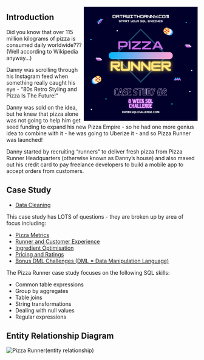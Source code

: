 <a href="https://8weeksqlchallenge.com/case-study-2/"> <img align="right" width="300" height="300" src="https://github.com/ChrisF03/Danny-Ma-SQL-Case-Studies-/blob/main/Solutions/Case%20Study%20%232%20-%20Pizza%20Runner/2.png"></a>

## Introduction
Did you know that over 115 million kilograms of pizza is consumed daily worldwide??? (Well according to Wikipedia anyway…)

Danny was scrolling through his Instagram feed when something really caught his eye - “80s Retro Styling and Pizza Is The Future!”

Danny was sold on the idea, but he knew that pizza alone was not going to help him get seed funding to expand his new Pizza Empire - so he had one more genius idea to combine with it - he was going to Uberize it - and so Pizza Runner was launched!

Danny started by recruiting “runners” to deliver fresh pizza from Pizza Runner Headquarters (otherwise known as Danny’s house) and also maxed out his credit card to pay freelance developers to build a mobile app to accept orders from customers.

## Case Study
- [Data Cleaning](https://github.com/ChrisF03/Danny-Ma-SQL-Case-Studies-/blob/main/Solutions/Case%20Study%20%232%20-%20Pizza%20Runner/solutions/data_cleaning.md)

This case study has LOTS of questions - they are broken up by area of focus including:

- [Pizza Metrics](https://github.com/ChrisF03/Danny-Ma-SQL-Case-Studies-/blob/main/Solutions/Case%20Study%20%232%20-%20Pizza%20Runner/solutions/(A)Pizza_Metrics.md)
- [Runner and Customer Experience](https://github.com/ChrisF03/Danny-Ma-SQL-Case-Studies-/blob/main/Solutions/Case%20Study%20%232%20-%20Pizza%20Runner/solutions/(B)Runner_and_Customer_Experience.md)
- [Ingredient Optimisation](https://github.com/ChrisF03/Danny-Ma-SQL-Case-Studies-/blob/main/Solutions/Case%20Study%20%232%20-%20Pizza%20Runner/solutions/(C)Ingredient_Optimisation.md)
- [Pricing and Ratings](https://github.com/ChrisF03/Danny-Ma-SQL-Case-Studies-/blob/main/Solutions/Case%20Study%20%232%20-%20Pizza%20Runner/solutions/(D)Pricing_and_Ratings.md)
- [Bonus DML Challenges (DML = Data Manipulation Language)]()

The Pizza Runner case study focuses on the following SQL skills:

- Common table expressions
- Group by aggregates
- Table joins
- String transformations
- Dealing with null values
- Regular expressions

## Entity Relationship Diagram
![Pizza Runner(entity relationship)](https://github.com/ChrisF03/Danny-Ma-SQL-Case-Studies-/assets/103148784/8df3ccec-7e96-4e61-92cf-28882d1ef0e6)
